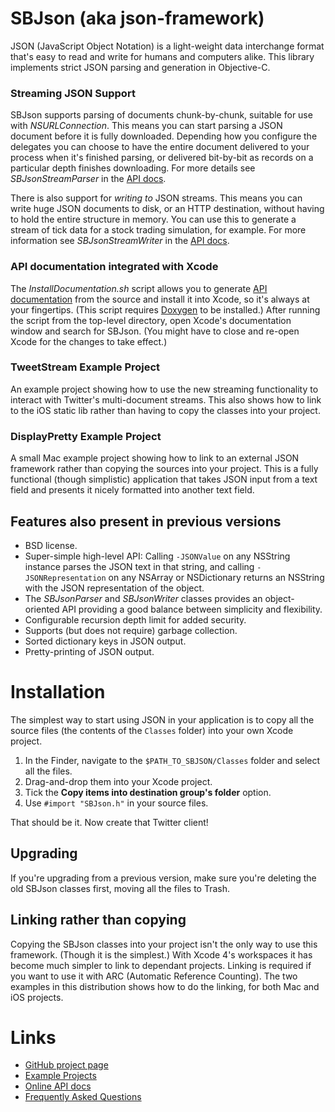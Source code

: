 SBJson (aka json-framework)
===========================

JSON (JavaScript Object Notation) is a light-weight data interchange format that's easy to read and write for humans and computers alike. This library implements strict JSON parsing and generation in Objective-C.

### Streaming JSON Support

SBJson supports parsing of documents chunk-by-chunk, suitable for use with *NSURLConnection*. This means you can start parsing a JSON document before it is fully downloaded. Depending how you configure the delegates you can choose to have the entire document delivered to your process when it's finished parsing, or delivered bit-by-bit as records on a particular depth finishes downloading. For more details see *SBJsonStreamParser* in the [API docs][api].

There is also support for *writing to* JSON streams. This means you can write huge JSON documents to disk, or an HTTP destination, without having to hold the entire structure in memory. You can use this to generate a stream of tick data for a stock trading simulation, for example. For more information see *SBJsonStreamWriter* in the [API docs][api].

### API documentation integrated with Xcode

The *InstallDocumentation.sh* script allows you to generate [API documentation][api] from the source and install it into Xcode, so it's always at your fingertips. (This script requires [Doxygen][] to be installed.) After running the script from the top-level directory, open Xcode's documentation window and search for SBJson. (You might have to close and re-open Xcode for the changes to take effect.)

### TweetStream Example Project

An example project showing how to use the new streaming functionality to interact with Twitter's multi-document streams. This also shows how to link to the iOS static lib rather than having to copy the classes into your project.

### DisplayPretty Example Project

A small Mac example project showing how to link to an external JSON framework rather than copying the sources into your project. This is a fully functional (though simplistic) application that takes JSON input from a text field and presents it nicely formatted into another text field.

Features also present in previous versions
------------------------------------------

* BSD license.
* Super-simple high-level API: Calling `-JSONValue` on any NSString instance parses the JSON text in that string, and calling `-JSONRepresentation` on any NSArray or NSDictionary returns an NSString with the JSON representation of the object.
* The *SBJsonParser* and *SBJsonWriter* classes provides an object-oriented API providing a good balance between simplicity and flexibility.
* Configurable recursion depth limit for added security.
* Supports (but does not require) garbage collection.
* Sorted dictionary keys in JSON output.
* Pretty-printing of JSON output.

Installation
============

The simplest way to start using JSON in your application is to copy all the source files (the contents of the `Classes` folder) into your own Xcode project.

1. In the Finder, navigate to the `$PATH_TO_SBJSON/Classes` folder and select all the files.
1. Drag-and-drop them into your Xcode project.
1. Tick the **Copy items into destination group's folder** option.
1. Use `#import "SBJson.h"` in  your source files.

That should be it. Now create that Twitter client!

Upgrading
---------

If you're upgrading from a previous version, make sure you're deleting the old SBJson classes first, moving all the files to Trash.


Linking rather than copying
---------------------------

Copying the SBJson classes into your project isn't the only way to use this framework. (Though it is the simplest.) With Xcode 4's workspaces it has become much simpler to link to dependant projects. Linking is required if you want to use it with ARC (Automatic Reference Counting). The two examples in this distribution shows how to do the linking, for both Mac and iOS projects.

Links
=====

* [GitHub project page](http://github.com/stig/json-framework)
* [Example Projects](http://github.com/stig/json-framework/Examples)
* [Online API docs][api]
* [Frequently Asked Questions](http://github.com/stig/json-framework/wiki/FrequentlyAskedQuestions)

[api]: http://stig.github.com/json-framework/api/3.0/
[Doxygen]: http://doxygen.org
